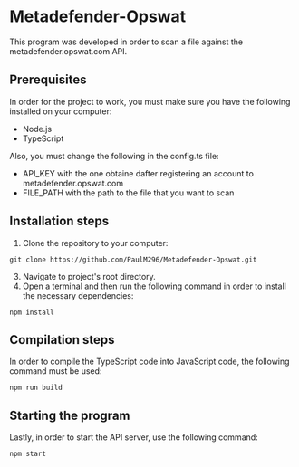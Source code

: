 # Metadefender-Opswat

This program was developed in order to scan a file against the metadefender.opswat.com API.

## Prerequisites

In order for the project to work, you must make sure you have the following installed on your computer:

- Node.js
- TypeScript

Also, you must change the following in the config.ts file:

- API_KEY with the one obtaine dafter registering an account to metadefender.opswat.com
- FILE_PATH with the path to the file that you want to scan

## Installation steps

1. Clone the repository to your computer:
 
`git clone https://github.com/PaulM296/Metadefender-Opswat.git`

3. Navigate to project's root directory.
4. Open a terminal and then run the following command in order to install the necessary dependencies:

`npm install`

## Compilation steps

In order to compile the TypeScript code into JavaScript code, the following command must be used:

  `npm run build`

## Starting the program

Lastly, in order to start the API server, use the following command:

`npm start`
